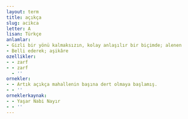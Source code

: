 ```yaml
---
layout: term
title: açıkça
slug: acikca
letter: A
lisan: Türkçe
anlamlar:
- Gizli bir yönü kalmaksızın, kolay anlaşılır bir biçimde; alenen
- Belli ederek; aşikâre
ozellikler:
- - zarf
- - zarf
  - ''
ornekler:
- - Artık açıkça mahallenin başına dert olmaya başlamış.
- - ''
orneklerkaynak:
- - Yaşar Nabi Nayır
- - ''
---
```

